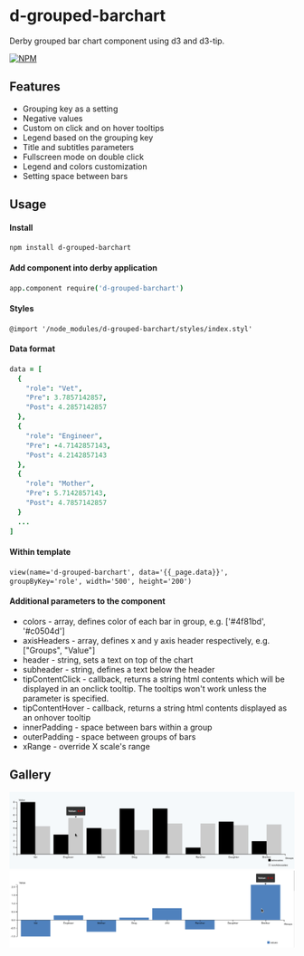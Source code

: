 d-grouped-barchart
==================
Derby grouped bar chart component using d3 and d3-tip.

[![NPM](https://nodei.co/npm/d-grouped-barchart.png?downloads=true&downloadRank=true&stars=true)](https://nodei.co/npm/d-grouped-barchart/)

## Features
* Grouping key as a setting
* Negative values
* Custom on click and on hover tooltips 
* Legend based on the grouping key 
* Title and subtitles parameters
* Fullscreen mode on double click
* Legend and colors customization
* Setting space between bars

## Usage

#### Install

```
npm install d-grouped-barchart
```

#### Add component into derby application
```coffee
app.component require('d-grouped-barchart')
```
#### Styles
```
@import '/node_modules/d-grouped-barchart/styles/index.styl'
```
#### Data format
```coffee
data = [
  {
    "role": "Vet",
    "Pre": 3.7857142857,
    "Post": 4.2857142857
  },
  {
    "role": "Engineer",
    "Pre": -4.7142857143,
    "Post": 4.2142857143
  },
  {
    "role": "Mother",
    "Pre": 5.7142857143,
    "Post": 4.7857142857
  }
  ...
]
```
#### Within template
```jade
view(name='d-grouped-barchart', data='{{_page.data}}', groupByKey='role', width='500', height='200')
```
#### Additional parameters to the component
* colors - array, defines color of each bar in group, e.g. ['#4f81bd', '#c0504d']
* axisHeaders - array, defines x and y axis header respectively, e.g. ["Groups", "Value"]
* header - string, sets a text on top of the chart 
* subheader - string, defines a text below the header 
* tipContentClick - callback, returns a string html contents which will be displayed in an onclick tooltip. The tooltips won't work unless the parameter is specified.
* tipContentHover - callback, returns a string html contents displayed as an onhover tooltip
* innerPadding - space between bars within a group
* outerPadding - space between groups of bars
* xRange - override X scale's range

## Gallery
![Alt text](/screenshots/with-tooltip.png?raw=true "Grouped bar chart with tooltip")
![Alt text](/screenshots/with-tooltip-single.png?raw=true "Grouped by single value")
